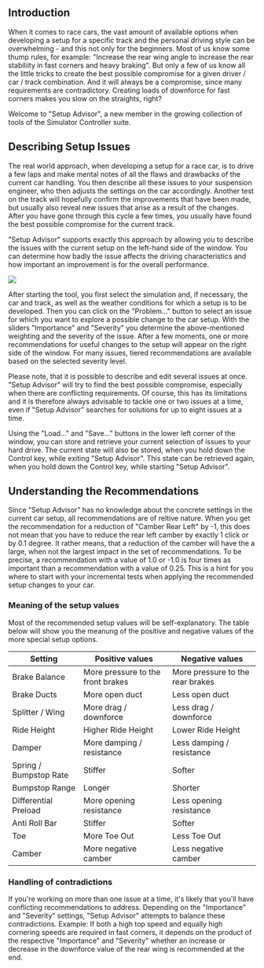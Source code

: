 ## Introduction

When it comes to race cars, the vast amount of available options when developing a setup for a specific track and the personal driving style can be overwhelming - and this not only for the beginners. Most of us know some thump rules, for example: "Increase the rear wing angle to increase the rear stabiliity in fast corners and heavy braking". But only a few of us know all the little tricks to create the best possible compromise for a given driver / car / track combination. And it will always be a compromise, since many requirements are contradictory. Creating loads of downforce for fast corners makes you slow on the straights, right?

Welcome to "Setup Advisor", a new member in the growing collection of tools of the Simulator Controller suite.

## Describing Setup Issues

The real world approach, when developing a setup for a race car, is to drive a few laps and make mental notes of all the flaws and drawbacks of the current car handling. You then describe all these issues to your suspension engineer, who then adjusts the settings on the car accordingly. Another test on the track will hopefully confirm the improvements that have been made, but usually also reveal new issues that arise as a result of the changes. After you have gone through this cycle a few times, you usually have found the best possible compromise for the current track.

"Setup Advisor" supports exactly this approach by allowing you to describe the issues with the current setup on the left-hand side of the window. You can determine how badly the issue affects the driving characteristics and how important an improvement is for the overall performance.

![](https://github.com/SeriousOldMan/Simulator-Controller/blob/Development/Docs/Images/Setup%20Advisor.JPG)

After starting the tool, you first select the simulation and, if necessary, the car and track, as well as the weather conditions for which a setup is to be developed. Then you can click on the "Problem..." button to select an issue for which you want to explore a possible change to the car setup. With the sliders "Importance" and "Severity" you determine the above-mentioned weighting and the severity of the issue. After a few moments, one or more recommendations for useful changes to the setup will appear on the right side of the window. For many issues, tiered recommendations are available based on the selected severity level.

Please note, that it is possible to describe and edit several issues at once. "Setup Advisor" will try to find the best possible compromise, especially when there are conflicting requirements. Of course, this has its limitations and it is therefore always advisable to tackle one or two issues at a time, even if "Setup Advisor" searches for solutions for up to eight issues at a time.

Using the "Load..." and "Save..." buttons in the lower left corner of the window, you can store and retrieve your current selection of issues to your hard drive. The current state will also be stored, when you hold down the Control key, while exiting "Setup Advisor". This state can be retrieved again, when you hold down the Control key, while starting "Setup Advisor".

## Understanding the Recommendations

Since "Setup Advisor" has no knowledge about the concrete settings in the current car setup, all recommendations are of reltive nature. When you get the recommendation for a reduction of "Camber Rear Left" by -1, this does not mean that you have to reduce the rear left camber by exactly 1 click or by 0.1 degree. It rather means, that a reduction of the camber will have the a large, when not the largest impact in the set of recommendations. To be precise, a recommendation with a value of 1.0 or -1.0 is four times as important than a recommendation with a value of 0.25. This is a hint for you where to start with your incremental tests when applying the recommended setup changes to your car.

### Meaning of the setup values

Most of the recommended setup values will be self-explanatory. The table below will show you the meanung of the positive and negative values of the more special setup options.

| Setting                 | Positive values                   | Negative values                   |
| ----------------------- | --------------------------------- | --------------------------------- |
| Brake Balance           | More pressure to the front brakes | More pressure to the rear brakes  |
| Brake Ducts             | More open duct                    | Less open duct                    |
| Splitter / Wing         | More drag / downforce             | Less drag / downforce             |
| Ride Height             | Higher Ride Height                | Lower Ride Height                 |
| Damper                  | More damping / resistance         | Less damping / resistance         |
| Spring / Bumpstop Rate  | Stiffer                           | Softer                            |
| Bumpstop Range          | Longer                            | Shorter                           |
| Differential Preload    | More opening resistance           | Less opening resistance           |
| Anti Roll Bar           | Stiffer                           | Softer                            |
| Toe                     | More Toe Out                      | Less Toe Out                      |
| Camber                  | More negative camber              | Less negative camber              |

### Handling of contradictions

If you're working on more than one issue at a time, it's likely that you'll have conflicting recommendations to address. Depending on the "Importance" and "Severity" settings, "Setup Advisor" attempts to balance these contradictions. Example: If both a high top speed and equally high cornering speeds are required in fast corners, it depends on the product of the respective "Importance" and "Severity" whether an increase or decrease in the downforce value of the rear wing is recommended at the end.